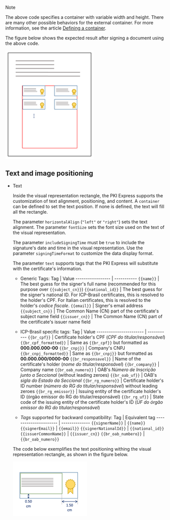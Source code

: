 > [!NOTE]
> The above code specifies a container with variable width and height. There are many other possible behaviors for the external container. For more information, see the article [Defining a container](containers.md).

The figure below shows the expected result after signing a document using the above code. 

![PAdES visual representation auto positioning result](../../../../images/pki-sdk/visual-rep-result.png)

## Text and image positioning

* Text

  Inside the visual representation rectangle, the PKI Express supports the customization of text alignment, positioning, and content. A `container` can be defined to set the text position. If none is defined, the text will fill all the rectangle.

  The parameter `horizontalAlign` (`"left"` or `"right"`) sets the text alignment. The parameter `fontSize` sets the font size used on the text of the visual representation.

  The parameter `includeSigningTime` must be `true` to include the signature's date and time in the visual representation. Use the parameter `signingTimeFormat` to customize the data display format.

  The parameter `text` supports tags that the PKI Express will substitute with the certificate's information.

  * Generic Tags:
    Tag               | Value
    ----------------- | -----------
    `{{name}}`        | The best guess for the signer's full name (recommended for this purpose over `{{subject_cn}}`)
    `{{national_id}}` | The best guess for the signer's national ID. For ICP-Brasil certificates, this is resolved to the holder's CPF. For Italian certificates, this is resolved to the holder's *codice fiscale*.
    `{{email}}`       | Signer's email address
    `{{subject_cn}}`  | The Common Name (CN) part of the certificate's subject name field
    `{{issuer_cn}}`   | The Common Name (CN) part of the certificate's issuer name field

  * ICP-Brasil specific tags:
    Tag                     | Value
    ----------------------- | -----------
    `{{br_cpf}}`            | Certificate holder's CPF (*CPF do titular/responsável*)
    `{{br_cpf_formatted}}`  | Same as `{{br_cpf}}` but formatted as **000.000.000-00**
    `{{br_cnpj}}`           | Company's CNPJ
    `{{br_cnpj_formatted}}` | Same as `{{br_cnpj}}` but formatted as **00.000.000/0000-00**
    `{{br_responsavel}}`    | Name of the certificate's holder (*nome do titular/responsável*)
    `{{br_company}}`        | Company name
    `{{br_oab_numero}}`     | OAB's *Número de Inscrição junto a Seccional* (without leading zeroes)
    `{{br_oab_uf}}`         | OAB's *sigla do Estado da Seccional*
    `{{br_rg_numero}}`      | Certificate holder's ID  number (*número do RG do titular/responsável*) without leading zeroes
    `{{br_rg_emissor}}`     | Issuing entity of the certificate holder's ID (órgão emissor do RG do titular/responsável)
    `{{br_rg_uf}}`          | State code of the issuing entity of the certificate holder's ID (*UF do órgão emissor do RG do titular/responsável*)

  * *Tags* supported for backward compatibility:
    Tag                    | Equivalent tag
    ---------------------- | --------------
    `{{signerName}}`       | `{{name}}`
    `{{signerEmail}}`      | `{{email}}`
    `{{signerNationalId}}` | `{{national_id}}`
    `{{issuerCommonName}}` | `{{issuer_cn}}`
    `{{br_oab_numbero}}`   | `{{br_oab_numero}}`

  The code below exemplifies the text positioning withing the visual representation rectangle, as shown in the figure below.

  ![PAdES visual text](../../../../images/pki-sdk/pades-visual-text.png)
